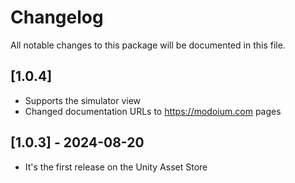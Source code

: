 # Changelog
All notable changes to this package will be documented in this file.

## [1.0.4]
- Supports the simulator view
- Changed documentation URLs to https://modoium.com pages

## [1.0.3] - 2024-08-20
- It's the first release on the Unity Asset Store
